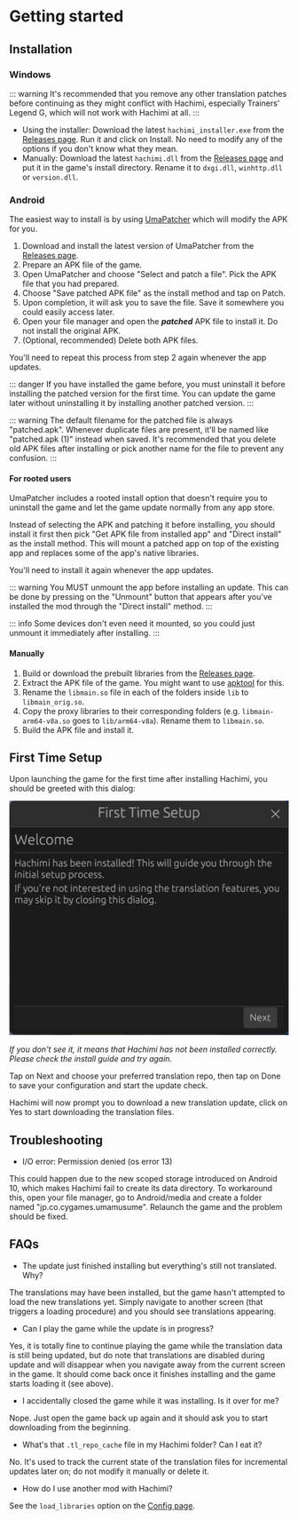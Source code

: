 # Getting started

## Installation

### Windows
::: warning
It's recommended that you remove any other translation patches before continuing as they might conflict with Hachimi, especially Trainers' Legend G, which will not work with Hachimi at all.
:::

- Using the installer: Download the latest `hachimi_installer.exe` from the [Releases page](https://github.com/Hachimi-Hachimi/Hachimi/releases). Run it and click on Install. No need to modify any of the options if you don't know what they mean.
- Manually: Download the latest `hachimi.dll` from the [Releases page](https://github.com/Hachimi-Hachimi/Hachimi/releases) and put it in the game's install directory. Rename it to `dxgi.dll`, `winhttp.dll` or `version.dll`.

### Android
The easiest way to install is by using [UmaPatcher](https://github.com/LeadRDRK/UmaPatcher) which will modify the APK for you.

1. Download and install the latest version of UmaPatcher from the [Releases page](https://github.com/LeadRDRK/UmaPatcher/releases).
2. Prepare an APK file of the game.
3. Open UmaPatcher and choose "Select and patch a file". Pick the APK file that you had prepared.
4. Choose "Save patched APK file" as the install method and tap on Patch.
5. Upon completion, it will ask you to save the file. Save it somewhere you could easily access later.
6. Open your file manager and open the ***patched*** APK file to install it. Do not install the original APK.
7. (Optional, recommended) Delete both APK files.

You'll need to repeat this process from step 2 again whenever the app updates.

::: danger
If you have installed the game before, you must uninstall it before installing the patched version for the first time. You can update the game later without uninstalling it by installing another patched version.
:::

::: warning
The default filename for the patched file is always "patched.apk". Whenever duplicate files are present, it'll be named like "patched.apk (1)" instead when saved. It's recommended that you delete old APK files after installing or pick another name for the file to prevent any confusion.
:::

#### For rooted users
UmaPatcher includes a rooted install option that doesn't require you to uninstall the game and let the game update normally from any app store.

Instead of selecting the APK and patching it before installing, you should install it first then pick "Get APK file from installed app" and "Direct install" as the install method. This will mount a patched app on top of the existing app and replaces some of the app's native libraries.

You'll need to install it again whenever the app updates.

::: warning
You MUST unmount the app before installing an update. This can be done by pressing on the "Unmount" button that appears after you've installed the mod through the "Direct install" method.
:::

::: info
Some devices don't even need it mounted, so you could just unmount it immediately after installing.
:::

#### Manually
1. Build or download the prebuilt libraries from the [Releases page](https://github.com/Hachimi-Hachimi/Hachimi/releases).
2. Extract the APK file of the game. You might want to use [apktool](https://apktool.org/) for this.
3. Rename the `libmain.so` file in each of the folders inside `lib` to `libmain_orig.so`.
4. Copy the proxy libraries to their corresponding folders (e.g. `libmain-arm64-v8a.so` goes to `lib/arm64-v8a`). Rename them to `libmain.so`.
5. Build the APK file and install it.

## First Time Setup
Upon launching the game for the first time after installing Hachimi, you should be greeted with this dialog:

![First Time Setup](/assets/first-time-setup.jpg)

*If you don't see it, it means that Hachimi has not been installed correctly. Please check the install guide and try again.*

Tap on Next and choose your preferred translation repo, then tap on Done to save your configuration and start the update check.

Hachimi will now prompt you to download a new translation update, click on Yes to start downloading the translation files.

## Troubleshooting
- I/O error: Permission denied (os error 13)

This could happen due to the new scoped storage introduced on Android 10, which makes Hachimi fail to create its data directory. To workaround this, open your file manager, go to Android/media and create a folder named "jp.co.cygames.umamusume". Relaunch the game and the problem should be fixed.

## FAQs
- The update just finished installing but everything's still not translated. Why?

The translations may have been installed, but the game hasn't attempted to load the new translations yet. Simply navigate to another screen (that triggers a loading procedure) and you should see translations appearing.

- Can I play the game while the update is in progress?

Yes, it is totally fine to continue playing the game while the translation data is still being updated, but do note that translations are disabled during update and will disappear when you navigate away from the current screen in the game. It should come back once it finishes installing and the game starts loading it (see above).

- I accidentally closed the game while it was installing. Is it over for me?

Nope. Just open the game back up again and it should ask you to start downloading from the beginning.

- What's that `.tl_repo_cache` file in my Hachimi folder? Can I eat it?

No. It's used to track the current state of the translation files for incremental updates later on; do not modify it manually or delete it.

- How do I use another mod with Hachimi?

See the `load_libraries` option on the [Config page](/docs/config).